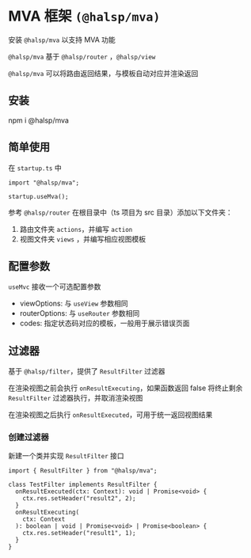 # MVA 框架 `(@halsp/mva)`

安装 `@halsp/mva` 以支持 MVA 功能

`@halsp/mva` 基于 `@halsp/router` ，`@halsp/view`

`@halsp/mva` 可以将路由返回结果，与模板自动对应并渲染返回

## 安装

npm i @halsp/mva

## 简单使用

在 `startup.ts` 中

```TS
import "@halsp/mva";

startup.useMva();
```

参考 `@halsp/router` 在根目录中（ts 项目为 src 目录）添加以下文件夹：

1. 路由文件夹 `actions`，并编写 `action`
2. 视图文件夹 `views` ，并编写相应视图模板

## 配置参数

`useMvc` 接收一个可选配置参数

- viewOptions: 与 `useView` 参数相同
- routerOptions: 与 `useRouter` 参数相同
- codes: 指定状态码对应的模板，一般用于展示错误页面

## 过滤器

基于 `@halsp/filter`，提供了 `ResultFilter` 过滤器

在渲染视图之前会执行 `onResultExecuting`，如果函数返回 false 将终止剩余 `ResultFilter` 过滤器执行，并取消渲染视图

在渲染视图之后执行 `onResultExecuted`，可用于统一返回视图结果

### 创建过滤器

新建一个类并实现 `ResultFilter` 接口

```TS
import { ResultFilter } from "@halsp/mva";

class TestFilter implements ResultFilter {
  onResultExecuted(ctx: Context): void | Promise<void> {
    ctx.res.setHeader("result2", 2);
  }
  onResultExecuting(
    ctx: Context
  ): boolean | void | Promise<void> | Promise<boolean> {
    ctx.res.setHeader("result1", 1);
  }
}
```
